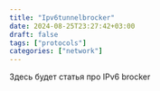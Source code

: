 ```yaml
---
title: "Ipv6tunnelbrocker"
date: 2024-08-25T23:27:42+03:00
draft: false
tags: ["protocols"]
categories: ["network"]
---
```


Здесь будет статья про IPv6 brocker